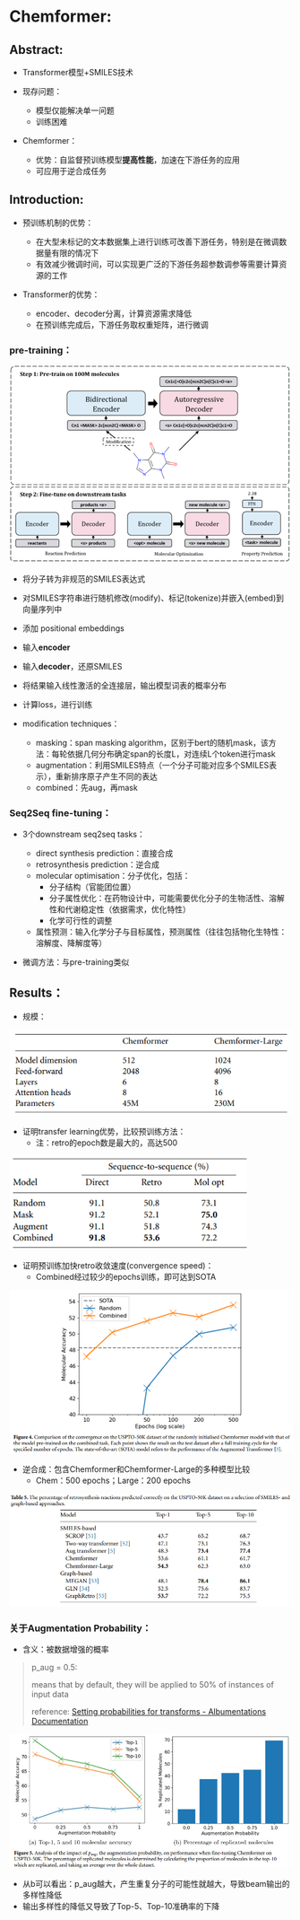 # Chemformer:

## Abstract:

*  Transformer模型+SMILES技术
* 现存问题：
  * 模型仅能解决单一问题
  * 训练困难

* Chemformer：
  * 优势：自监督预训练模型**提高性能**，加速在下游任务的应用
  * 可应用于逆合成任务

## Introduction:

* 预训练机制的优势：
  * 在大型未标记的文本数据集上进行训练可改善下游任务，特别是在微调数据量有限的情况下
  * 有效减少微调时间，可以实现更广泛的下游任务超参数调参等需要计算资源的工作

* Transformer的优势：
  * encoder、decoder分离，计算资源需求降低
  * 在预训练完成后，下游任务取权重矩阵，进行微调

### pre-training：

![image-20231115233549911](./assets/image-20231115233549911.png)

* 将分子转为非规范的SMILES表达式
* 对SMILES字符串进行随机修改(modify)、标记(tokenize)并嵌入(embed)到向量序列中
* 添加 positional embeddings
* 输入**encoder**
* 输入**decoder**，还原SMILES
* 将结果输入线性激活的全连接层，输出模型词表的概率分布
* 计算loss，进行训练

* modification techniques：
  * masking：span masking algorithm，区别于bert的随机mask，该方法：每轮依据几何分布确定span的长度L，对连续L个token进行mask
  * augmentation：利用SMILES特点（一个分子可能对应多个SMILES表示），重新排序原子产生不同的表达
  * combined：先aug，再mask

### Seq2Seq fine-tuning：

* 3个downstream seq2seq tasks：
  * direct synthesis prediction：直接合成
  * retrosynthesis prediction：逆合成
  * molecular optimisation：分子优化，包括：
    * 分子结构（官能团位置）
    * 分子属性优化：在药物设计中，可能需要优化分子的生物活性、溶解性和代谢稳定性（依据需求，优化特性）
    * 化学可行性的调整
  * 属性预测：输入化学分子与目标属性，预测属性（往往包括物化生特性：溶解度、降解度等）
  
* 微调方法：与pre-training类似

## Results：

* 规模：

<img src="./assets/image-20231115234647734.png" alt="image-20231115234647734" style="zoom:80%;" />

* 证明transfer learning优势，比较预训练方法：
  * 注：retro的epoch数是最大的，高达500

<img src="./assets/image-20231115235110922.png" alt="image-20231115235110922" style="zoom:80%;" />

* 证明预训练加快retro收敛速度(convergence speed)：
  * Combined经过较少的epochs训练，即可达到SOTA

![image-20231115235748902](./assets/image-20231115235748902.png)

* 逆合成：包含Chemformer和Chemformer-Large的多种模型比较
  * Chem：500 epochs；Large：200 epochs

![image-20231116000253568](./assets/image-20231116000253568.png)

### 关于Augmentation Probability：

* 含义：被数据增强的概率

>p_aug = 0.5:
>
> means that by default, they will be applied to 50% of instances of input data
>
>reference: [Setting probabilities for transforms - Albumentations Documentation](https://albumentations.ai/docs/getting_started/setting_probabilities/)

![image-20231116134002896](./assets/image-20231116134002896.png)

* 从b可以看出：p_aug越大，产生重复分子的可能性就越大，导致beam输出的多样性降低
* 输出多样性的降低又导致了Top-5、Top-10准确率的下降